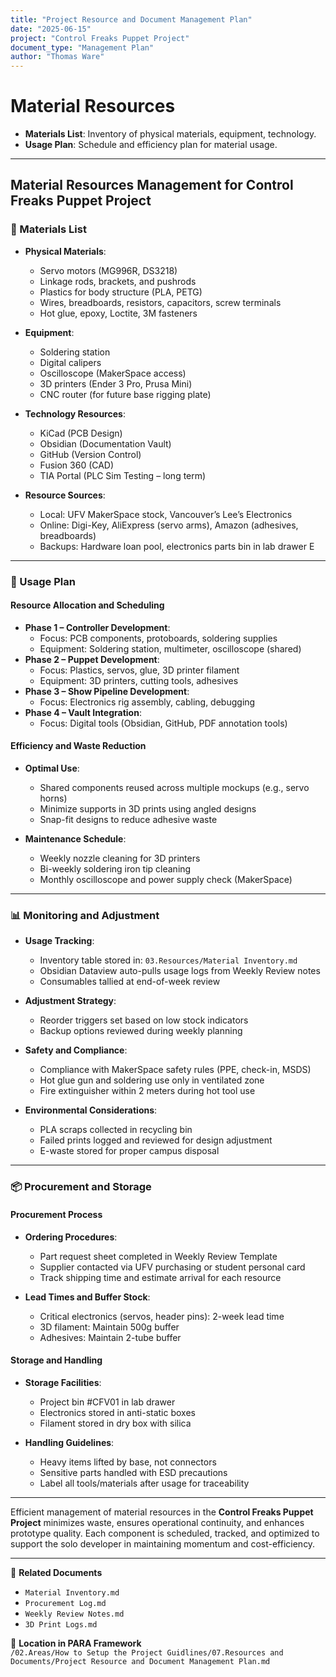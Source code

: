 ```yaml
---
title: "Project Resource and Document Management Plan"
date: "2025-06-15"
project: "Control Freaks Puppet Project"
document_type: "Management Plan"
author: "Thomas Ware"
---
```


# Material Resources

- **Materials List**: Inventory of physical materials, equipment, technology.
- **Usage Plan**: Schedule and efficiency plan for material usage.

---

## Material Resources Management for Control Freaks Puppet Project

### 🧰 Materials List

- **Physical Materials**:
  - Servo motors (MG996R, DS3218)
  - Linkage rods, brackets, and pushrods
  - Plastics for body structure (PLA, PETG)
  - Wires, breadboards, resistors, capacitors, screw terminals
  - Hot glue, epoxy, Loctite, 3M fasteners

- **Equipment**:
  - Soldering station
  - Digital calipers
  - Oscilloscope (MakerSpace access)
  - 3D printers (Ender 3 Pro, Prusa Mini)
  - CNC router (for future base rigging plate)

- **Technology Resources**:
  - KiCad (PCB Design)
  - Obsidian (Documentation Vault)
  - GitHub (Version Control)
  - Fusion 360 (CAD)
  - TIA Portal (PLC Sim Testing – long term)

- **Resource Sources**:
  - Local: UFV MakerSpace stock, Vancouver’s Lee’s Electronics
  - Online: Digi-Key, AliExpress (servo arms), Amazon (adhesives, breadboards)
  - Backups: Hardware loan pool, electronics parts bin in lab drawer E

---

### 📆 Usage Plan

#### Resource Allocation and Scheduling
- **Phase 1 – Controller Development**:
  - Focus: PCB components, protoboards, soldering supplies
  - Equipment: Soldering station, multimeter, oscilloscope (shared)
- **Phase 2 – Puppet Development**:
  - Focus: Plastics, servos, glue, 3D printer filament
  - Equipment: 3D printers, cutting tools, adhesives
- **Phase 3 – Show Pipeline Development**:
  - Focus: Electronics rig assembly, cabling, debugging
- **Phase 4 – Vault Integration**:
  - Focus: Digital tools (Obsidian, GitHub, PDF annotation tools)

#### Efficiency and Waste Reduction
- **Optimal Use**:
  - Shared components reused across multiple mockups (e.g., servo horns)
  - Minimize supports in 3D prints using angled designs
  - Snap-fit designs to reduce adhesive waste

- **Maintenance Schedule**:
  - Weekly nozzle cleaning for 3D printers
  - Bi-weekly soldering iron tip cleaning
  - Monthly oscilloscope and power supply check (MakerSpace)

---

### 📊 Monitoring and Adjustment

- **Usage Tracking**:
  - Inventory table stored in: `03.Resources/Material Inventory.md`
  - Obsidian Dataview auto-pulls usage logs from Weekly Review notes
  - Consumables tallied at end-of-week review

- **Adjustment Strategy**:
  - Reorder triggers set based on low stock indicators
  - Backup options reviewed during weekly planning

- **Safety and Compliance**:
  - Compliance with MakerSpace safety rules (PPE, check-in, MSDS)
  - Hot glue gun and soldering use only in ventilated zone
  - Fire extinguisher within 2 meters during hot tool use

- **Environmental Considerations**:
  - PLA scraps collected in recycling bin
  - Failed prints logged and reviewed for design adjustment
  - E-waste stored for proper campus disposal

---

### 📦 Procurement and Storage

#### Procurement Process
- **Ordering Procedures**:
  - Part request sheet completed in Weekly Review Template
  - Supplier contacted via UFV purchasing or student personal card
  - Track shipping time and estimate arrival for each resource

- **Lead Times and Buffer Stock**:
  - Critical electronics (servos, header pins): 2-week lead time
  - 3D filament: Maintain 500g buffer
  - Adhesives: Maintain 2-tube buffer

#### Storage and Handling
- **Storage Facilities**:
  - Project bin #CFV01 in lab drawer
  - Electronics stored in anti-static boxes
  - Filament stored in dry box with silica

- **Handling Guidelines**:
  - Heavy items lifted by base, not connectors
  - Sensitive parts handled with ESD precautions
  - Label all tools/materials after usage for traceability

---

Efficient management of material resources in the **Control Freaks Puppet Project** minimizes waste, ensures operational continuity, and enhances prototype quality. Each component is scheduled, tracked, and optimized to support the solo developer in maintaining momentum and cost-efficiency.

---

🔗 **Related Documents**  
- `Material Inventory.md`  
- `Procurement Log.md`  
- `Weekly Review Notes.md`  
- `3D Print Logs.md`  

📁 **Location in PARA Framework**  
`/02.Areas/How to Setup the Project Guidlines/07.Resources and Documents/Project Resource and Document Management Plan.md`
